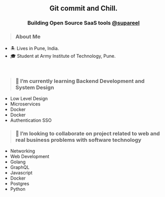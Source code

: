   <h2 align="center">Git commit and Chill.</h2>
<h3 align="center">Building Open Source SaaS tools <a href="https://github.com/supareel">@supareel</a></h3>

  
  <blockquote><h3>About Me</h3></blockquote>
  <ul>
    <li>🏝️ Lives in Pune, India.</li>
    <li>🎓 Student at Army Institute of Technology, Pune.</li>
  </ul>
  <br/>
  <blockquote><h3>🌱 I’m currently learning Backend Development and System Design</h3></blockquote>
  <ul>
    <li>Low Level Design</li>
    <li>Microservices</li>
    <li>Docker</li>
    <li>Docker</li>
    <li>Authentication SSO</li>
  </ul>
  
  <blockquote><h3>👯 I’m looking to collaborate on project related to web and real business problems with software technology</h3></blockquote>

  
  - Networking
  - Web Development
  - Golang
  - GraphQL
  - Javascript
  - Docker
  - Postgres
  - Python
  
  <!--
  **sourabhmandal/sourabhmandal** is a ✨ _special_ ✨ repository because its `README.md` (this file) appears on your GitHub profile.
  
    Here are some ideas to get you started:

    - 🔭 I’m currently working on ...
    - 🌱 I’m currently learning ...
    - 🤔 I’m looking for help with ...
    - 💬 Ask me about ...
    - 📫 How to reach me: ...
    - 😄 Pronouns: ...
    - ⚡ Fun fact: ...
  -->
  
